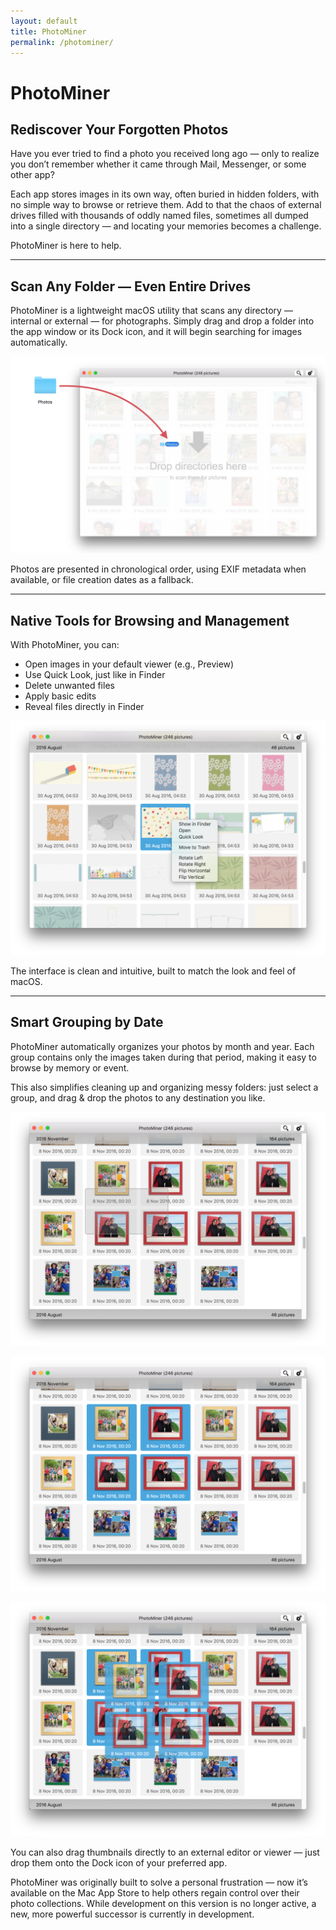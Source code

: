 ```yaml
---
layout: default
title: PhotoMiner
permalink: /photominer/
---
```


# PhotoMiner

## Rediscover Your Forgotten Photos

Have you ever tried to find a photo you received long ago — only to realize you don’t remember whether it came through Mail, Messenger, or some other app?

Each app stores images in its own way, often buried in hidden folders, with no simple way to browse or retrieve them. Add to that the chaos of external drives filled with thousands of oddly named files, sometimes all dumped into a single directory — and locating your memories becomes a challenge.

PhotoMiner is here to help.

---

## Scan Any Folder — Even Entire Drives

PhotoMiner is a lightweight macOS utility that scans any directory — internal or external — for photographs. Simply drag and drop a folder into the app window or its Dock icon, and it will begin searching for images automatically.

![Drag and drop folders into PhotoMiner](/assets/images/PhotoMiner/01_drop.png)

Photos are presented in chronological order, using EXIF metadata when available, or file creation dates as a fallback.

---

## Native Tools for Browsing and Management

With PhotoMiner, you can:

- Open images in your default viewer (e.g., Preview)
- Use Quick Look, just like in Finder
- Delete unwanted files
- Apply basic edits
- Reveal files directly in Finder

![Context menu with native macOS tools](/assets/images/PhotoMiner/02_contextmenu.png)

The interface is clean and intuitive, built to match the look and feel of macOS.

---

## Smart Grouping by Date

PhotoMiner automatically organizes your photos by month and year. Each group contains only the images taken during that period, making it easy to browse by memory or event.

This also simplifies cleaning up and organizing messy folders:
just select a group, and drag & drop the photos to any destination you like.

![Drag and drop photos to organize them](/assets/images/PhotoMiner/03_draganddrop1.png)

![Moving photos between folders](/assets/images/PhotoMiner/04_draganddrop2.png)

![Organizing photos by dragging to external apps](/assets/images/PhotoMiner/05_draganddrop3.png)

You can also drag thumbnails directly to an external editor or viewer — just drop them onto the Dock icon of your preferred app.

PhotoMiner was originally built to solve a personal frustration — now it’s available on the Mac App Store to help others regain control over their photo collections. While development on this version is no longer active, a new, more powerful successor is currently in development.